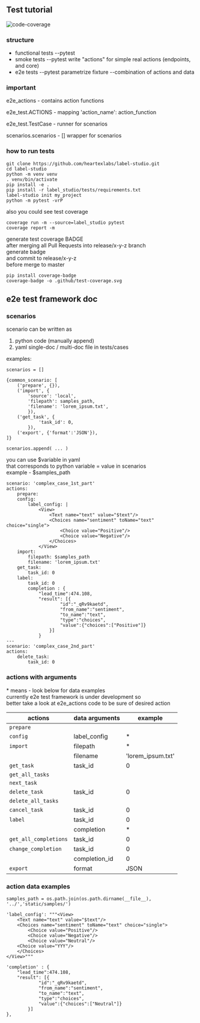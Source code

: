 
## Test tutorial
![code-coverage](https://github.com/heartexlabs/label-studio/.github/test-coverage.svg)


### structure

- functional tests
    --pytest
- smoke tests
    --pytest write "actions" for simple real actions (endpoints, and core)
- e2e tests
    --pytest parametrize fixture
    --combination of actions and data


### important

e2e_actions - contains action functions

e2e_test.ACTIONS - mapping 'action_name': action_function

e2e_test.TestCase - runner for scenarios

scenarios.scenarios - [] wrapper for scenarios




### how to run tests

```
git clone https://github.com/heartexlabs/label-studio.git
cd label-studio
python -m venv venv
. venv/bin/activate
pip install -e .
pip install -r label_studio/tests/requirements.txt
label-studio init my_project
python -m pytest -vrP
```

also you could see test coverage

```
coverage run -m --source=label_studio pytest
coverage report -m
```

generate test coverage BADGE<br/>
after merging all Pull Requests into release/x-y-z branch<br/>
generate badge<br/>
and commit to release/x-y-z<br/>
before merge to master<br/>

```
pip install coverage-badge
coverage-badge -o .github/test-coverage.svg
```


## e2e test framework doc

### scenarios
scenario can be written as<br/>
1) python code (manually append)<br/>
2) yaml single-doc / multi-doc file in tests/cases<br/>

examples:

```
scenarios = []

{common_scenario: [
    ('prepare', {}),
    ('import', {
        'source': 'local',
        'filepath': samples_path,
        'filename': 'lorem_ipsum.txt',
        }),
    ('get_task', {
            'task_id': 0,
        }),
    ('export', {'format':'JSON'}),
]}

scenarios.append( ... )
```

you can use $variable in yaml<br/>
that corresponds to python variable = value in scenarios<br/>
example - $samples_path<br/>

```
scenario: 'complex_case_1st_part'
actions:
    prepare:
    config:
        label_config: |
            <View>
                <Text name="text" value="$text"/>
                <Choices name="sentiment" toName="text" choice="single">
                    <Choice value="Positive"/>
                    <Choice value="Negative"/>
                </Choices>
            </View>
    import:
        filepath: $samples_path
        filename: 'lorem_ipsum.txt'
    get_task:
        task_id: 0
    label:
        task_id: 0
        completion : {
            "lead_time":474.108,
            "result": [{
                    "id":"_qRv9kaetd",
                    "from_name":"sentiment",
                    "to_name":"text",
                    "type":"choices",
                    "value":{"choices":["Positive"]}
                }]
            }
---
scenario: 'complex_case_2nd_part'
actions:
    delete_task:
        task_id: 0

```

### actions with arguments
\* means - look below for data examples<br/>
currently e2e test framework is under development so<br/>
better take a look at e2e_actions code to be sure of desired action<br/>

| actions | data arguments | example |
| ------ | ------ | ------ |
| `prepare` |  |  |
| `config` | label_config | * |
| `import` | filepath | * |
|  | filename | 'lorem_ipsum.txt'|
| `get_task` | task_id | 0 |
| `get_all_tasks` |  |  |
| `next_task` |  |  |
| `delete_task` | task_id | 0 |
| `delete_all_tasks` |  |  |
| `cancel_task` | task_id | 0 |
| `label` | task_id | 0 |
|  | completion | * |
| `get_all_completions` | task_id | 0 |
| `change_completion` | task_id | 0 |
|  | completion_id | 0 |
| `export` | format | JSON |


### action data examples
```
samples_path = os.path.join(os.path.dirname(__file__), '../','static/samples/')

'label_config': """<View>
    <Text name="text" value="$text"/>
    <Choices name="sentiment" toName="text" choice="single">
        <Choice value="Positive"/>
        <Choice value="Negative"/>
        <Choice value="Neutral"/>
    <Choice value="YYY"/>
    </Choices>
</View>"""
                
'completion' : {
    "lead_time":474.108,
    "result": [{
            "id":"_qRv9kaetd",
            "from_name":"sentiment",
            "to_name":"text",
            "type":"choices",
            "value":{"choices":["Neutral"]}
        }]
},
```
